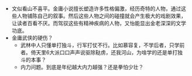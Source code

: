 - 文似看山不喜平。金庸小说擅长塑造许多性格偏激，经历奇特的人物，通过这些人物铺陈自己的叙事。然后这些人物之间的碰撞就会产生极大的戏剧效果，让读者百看不厌。而驾驭这些有精神疾病的人物，又怡能显出金老深深的文学功底。
- 金庸武侠的硬伤？
  - 武林中人只懂单打独斗，行军打仗不行。比如慕容复，不学后者，只学前者。倚天里6大派口口声声说驱除鞑虏，还我河山，为啥学的还是单打独斗的本事？
  - 内力问题。到底是年纪越大内力越强？还是拳怕少壮？